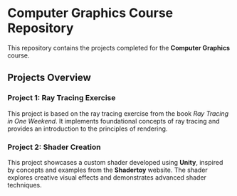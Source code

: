 # Computer Graphics Course Repository

This repository contains the projects completed for the **Computer Graphics** course.

## Projects Overview

### **Project 1: Ray Tracing Exercise**
This project is based on the ray tracing exercise from the book *Ray Tracing in One Weekend*. It implements foundational concepts of ray tracing and provides an introduction to the principles of rendering.

### **Project 2: Shader Creation**
This project showcases a custom shader developed using **Unity**, inspired by concepts and examples from the **Shadertoy** website. The shader explores creative visual effects and demonstrates advanced shader techniques.
